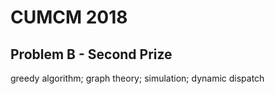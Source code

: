 # CUMCM 2018

## Problem B - Second Prize

greedy algorithm; graph theory; simulation; dynamic dispatch
